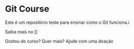 # Git Course

Este é um repositório teste para ensinar como o Git funciona.i

Saiba mais no []

Gostou do curso? Quer mais? Ajude com uma doação

